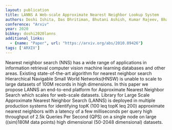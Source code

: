 ```yaml
---
layout: publication
title: LANNS A Web-scale Approximate Nearest Neighbor Lookup System
authors: Doshi Ishita, Das Dhritiman, Bhutani Ashish, Kumar Rajeev, Bhatt Rushi, Balasubramanian Niranjan
conference: "Arxiv"
year: 2020
bibkey: doshi2020lanns
additional_links:
  - {name: "Paper", url: "https://arxiv.org/abs/2010.09426"}
tags: ['ARXIV']
---
```

Nearest neighbor search (NNS) has a wide range of applications in information retrieval computer vision machine learning databases and other areas. Existing state-of-the-art algorithm for nearest neighbor search Hierarchical Navigable Small World Networks(HNSW) is unable to scale to large datasets of 100M records in high dimensions. In this paper we propose LANNS an end-to-end platform for Approximate Nearest Neighbor Search which scales for web-scale datasets. Library for Large Scale Approximate Nearest Neighbor Search (LANNS) is deployed in multiple production systems for identifying topK (100 leq topK leq 200) approximate nearest neighbors with a latency of a few milliseconds per query high throughput of 2.5k Queries Per Second (QPS) on a single node on large ((sim)180M data points) high dimensional (50-2048 dimensional) datasets.
